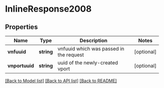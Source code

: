 # InlineResponse2008

## Properties
Name | Type | Description | Notes
------------ | ------------- | ------------- | -------------
**vnfuuid** | **string** | vnfuuid which was passed in the request | [optional] 
**vnportuuid** | **string** | uuid of the newly-created vport | [optional] 

[[Back to Model list]](../README.md#documentation-for-models) [[Back to API list]](../README.md#documentation-for-api-endpoints) [[Back to README]](../README.md)


